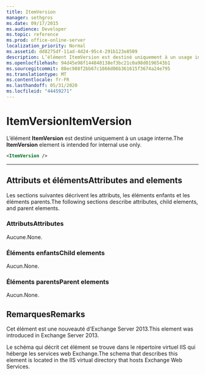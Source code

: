 ```yaml
---
title: ItemVersion
manager: sethgros
ms.date: 09/17/2015
ms.audience: Developer
ms.topic: reference
ms.prod: office-online-server
localization_priority: Normal
ms.assetid: dd8275df-11ad-4d24-95c4-291b123e8509
description: L’élément ItemVersion est destiné uniquement à un usage interne.
ms.openlocfilehash: 94d45e98f144840138ef3bc21c0a98d0196543b1
ms.sourcegitcommit: 88ec988f2bb67c1866d06b361615f3674a24e795
ms.translationtype: MT
ms.contentlocale: fr-FR
ms.lasthandoff: 05/31/2020
ms.locfileid: "44459271"
---
```

# <a name="itemversion"></a><span data-ttu-id="dc3cc-103">ItemVersion</span><span class="sxs-lookup"><span data-stu-id="dc3cc-103">ItemVersion</span></span>

<span data-ttu-id="dc3cc-104">L’élément **ItemVersion** est destiné uniquement à un usage interne.</span><span class="sxs-lookup"><span data-stu-id="dc3cc-104">The **ItemVersion** element is intended for internal use only.</span></span> 
  
```XML
<ItemVersion />
```

 ****
## <a name="attributes-and-elements"></a><span data-ttu-id="dc3cc-105">Attributs et éléments</span><span class="sxs-lookup"><span data-stu-id="dc3cc-105">Attributes and elements</span></span>

<span data-ttu-id="dc3cc-106">Les sections suivantes décrivent les attributs, les éléments enfants et les éléments parents.</span><span class="sxs-lookup"><span data-stu-id="dc3cc-106">The following sections describe attributes, child elements, and parent elements.</span></span>
  
### <a name="attributes"></a><span data-ttu-id="dc3cc-107">Attributs</span><span class="sxs-lookup"><span data-stu-id="dc3cc-107">Attributes</span></span>

<span data-ttu-id="dc3cc-108">Aucune.</span><span class="sxs-lookup"><span data-stu-id="dc3cc-108">None.</span></span>
  
### <a name="child-elements"></a><span data-ttu-id="dc3cc-109">Éléments enfants</span><span class="sxs-lookup"><span data-stu-id="dc3cc-109">Child elements</span></span>

<span data-ttu-id="dc3cc-110">Aucun.</span><span class="sxs-lookup"><span data-stu-id="dc3cc-110">None.</span></span>
  
### <a name="parent-elements"></a><span data-ttu-id="dc3cc-111">Éléments parents</span><span class="sxs-lookup"><span data-stu-id="dc3cc-111">Parent elements</span></span>

<span data-ttu-id="dc3cc-112">Aucun.</span><span class="sxs-lookup"><span data-stu-id="dc3cc-112">None.</span></span>
  
## <a name="remarks"></a><span data-ttu-id="dc3cc-113">Remarques</span><span class="sxs-lookup"><span data-stu-id="dc3cc-113">Remarks</span></span>

<span data-ttu-id="dc3cc-114">Cet élément est une nouveauté d'Exchange Server 2013.</span><span class="sxs-lookup"><span data-stu-id="dc3cc-114">This element was introduced in Exchange Server 2013.</span></span>
  
<span data-ttu-id="dc3cc-115">Le schéma qui décrit cet élément se trouve dans le répertoire virtuel IIS qui héberge les services web Exchange.</span><span class="sxs-lookup"><span data-stu-id="dc3cc-115">The schema that describes this element is located in the IIS virtual directory that hosts Exchange Web Services.</span></span>
  

